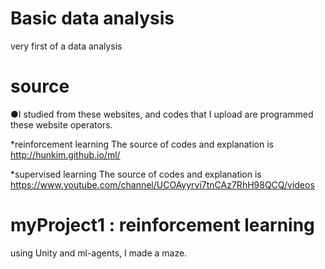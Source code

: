 # Basic data analysis
very first of a data analysis


# source
●I studied from these websites, and codes that I upload are programmed these website operators.

*reinforcement learning
The source of codes and explanation is http://hunkim.github.io/ml/

*supervised learning
The source of codes and explanation is https://www.youtube.com/channel/UCOAyyrvi7tnCAz7RhH98QCQ/videos

# myProject1 : reinforcement learning
using Unity and ml-agents, I made a maze.

